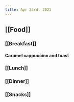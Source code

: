 ```yaml
---
title: Apr 23rd, 2021
---
```


## [[Food]]
### [[Breakfast]]
#### Caramel cappuccino and toast
### [[Lunch]]
####
### [[Dinner]]
####
### [[Snacks]]
####
